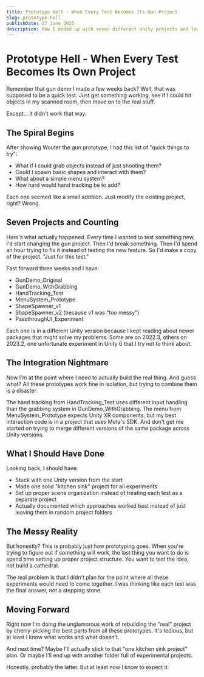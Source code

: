 ```yaml
---
title: Prototype Hell - When Every Test Becomes Its Own Project
slug: prototype-hell
publishDate: 27 June 2025
description: How I ended up with seven different Unity projects and learned the hard way about feature creep
---
```


# Prototype Hell - When Every Test Becomes Its Own Project

Remember that gun demo I made a few weeks back? Well, that was supposed to be a quick test. Just get something working, see if I could hit objects in my scanned room, then move on to the real stuff.

Except... it didn't work that way.

## The Spiral Begins

After showing Wouter the gun prototype, I had this list of "quick things to try":
- What if I could grab objects instead of just shooting them?
- Could I spawn basic shapes and interact with them?
- What about a simple menu system?
- How hard would hand tracking be to add?

Each one seemed like a small addition. Just modify the existing project, right? Wrong.

## Seven Projects and Counting

Here's what actually happened. Every time I wanted to test something new, I'd start changing the gun project. Then I'd break something. Then I'd spend an hour trying to fix it instead of testing the new feature. So I'd make a copy of the project. "Just for this test."

Fast forward three weeks and I have:
- GunDemo_Original
- GunDemo_WithGrabbing  
- HandTracking_Test
- MenuSystem_Prototype
- ShapeSpawner_v1
- ShapeSpawner_v2 (because v1 was "too messy")
- PassthroughUI_Experiment

Each one is in a different Unity version because I kept reading about newer packages that might solve my problems. Some are on 2022.3, others on 2023.2, one unfortunate experiment in Unity 6 that I try not to think about.

## The Integration Nightmare

Now I'm at the point where I need to actually build the real thing. And guess what? All these prototypes work fine in isolation, but trying to combine them is a disaster.

The hand tracking from HandTracking_Test uses different input handling than the grabbing system in GunDemo_WithGrabbing. The menu from MenuSystem_Prototype expects Unity XR components, but my best interaction code is in a project that uses Meta's SDK. And don't get me started on trying to merge different versions of the same package across Unity versions.

## What I Should Have Done

Looking back, I should have:
- Stuck with one Unity version from the start
- Made one solid "kitchen sink" project for all experiments
- Set up proper scene organization instead of treating each test as a separate project
- Actually documented which approaches worked best instead of just leaving them in random project folders

## The Messy Reality

But honestly? This is probably just how prototyping goes. When you're trying to figure out if something will work, the last thing you want to do is spend time setting up proper project structure. You want to test the idea, not build a cathedral.

The real problem is that I didn't plan for the point where all these experiments would need to come together. I was thinking like each test was the final answer, not a stepping stone.

## Moving Forward

Right now I'm doing the unglamorous work of rebuilding the "real" project by cherry-picking the best parts from all these prototypes. It's tedious, but at least I know what works and what doesn't.

And next time? Maybe I'll actually stick to that "one kitchen sink project" plan. Or maybe I'll end up with another folder full of experimental projects. 

Honestly, probably the latter. But at least now I know to expect it.